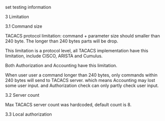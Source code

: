 set testing  information

3 Limitation

3.1 Command size

TACACS protocol limitation: command + parameter size should smaller than 240 byte. The longer than 240 bytes parts will be drop.

This limitation is a protocol level, all TACACS implementation have this limitation, include CISCO, ARISTA and Cumulus.


Both Authorization and Accounting have this limitation.

When user user a command longer than 240 bytes, only commands within 240 bytes will send to TACACS server. which means Accounting may lost some user input. and Authorization check can only partly check user input.

3.2 Server count

Max TACACS server count was hardcoded, default count is 8.

3.3 Local authorization

